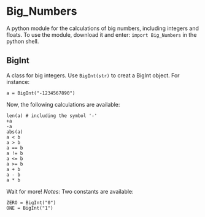 # Big_Numbers
A python module for the calculations of big numbers, including integers and floats.
To use the module, download it and enter: `import Big_Numbers` in the python shell.
## BigInt
A class for big integers.
Use `BigInt(str)` to creat a BigInt object.
For instance:
```
a = BigInt("-1234567890")
```
Now, the following calculations are available:
```
len(a) # including the symbol '-'
+a
-a
abs(a)
a < b
a > b
a == b
a != b
a <= b
a >= b
a + b
a - b
a * b
```
Wait for more!
_Notes:_ Two constants are available: 
```
ZERO = BigInt("0")
ONE = BigInt("1")
```
